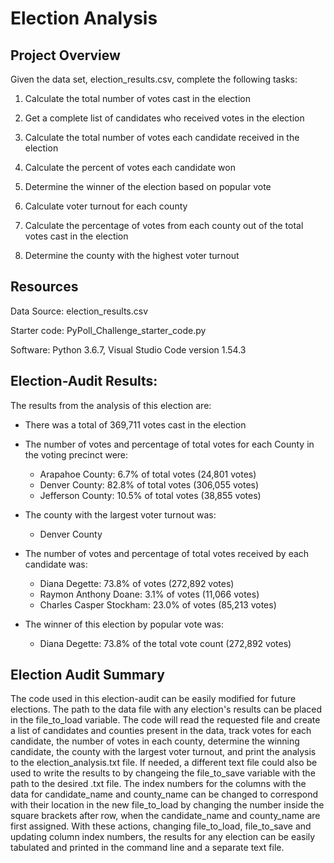 # Election Analysis


## Project Overview


Given the data set, election_results.csv, complete the following tasks:


1) Calculate the total number of votes cast in the election

2) Get a complete list of candidates who received votes in the election

3) Calculate the total number of votes each candidate received in the election

4) Calculate the percent of votes each candidate won

5) Determine the winner of the election based on popular vote

6) Calculate voter turnout for each county

7) Calculate the percentage of votes from each county out of the total votes cast in the election

8) Determine the county with the highest voter turnout


## Resources


Data Source: election_results.csv


Starter code: PyPoll_Challenge_starter_code.py

Software: Python 3.6.7, Visual Studio Code version 1.54.3


## Election-Audit Results: 

The results from the analysis of this election are:


* There was a total of 369,711 votes cast in the election





* The number of votes and percentage of total votes for each County in the voting precinct were:
  
  
  * Arapahoe County: 6.7% of total votes (24,801 votes)
  * Denver County: 82.8% of total votes (306,055 votes)
  * Jefferson County: 10.5% of total votes (38,855 votes)


* The county with the largest voter turnout was:


  * Denver County 


* The number of votes and percentage of total votes received by each candidate was:


  * Diana Degette: 73.8% of votes (272,892 votes)
  * Raymon Anthony Doane: 3.1% of votes (11,066 votes)
  * Charles Casper Stockham: 23.0% of votes (85,213 votes)


* The winner of this election by popular vote was:


  * Diana Degette: 73.8% of the total vote count (272,892 votes)


## Election Audit Summary


The code used in this election-audit can be easily modified for future elections.  The path to the data file with any election's results can be placed in the file_to_load variable.  The code will read the requested file and create a list of candidates and counties present in the data, track votes for each candidate, the number of votes in each county, determine the winning candidate, the county with the largest voter turnout, and print the analysis to the election_analysis.txt file.  If needed, a different text file could also be used to write the results to by changeing the file_to_save variable with the path to the desired .txt file.  The index numbers for the columns with the data for candidate_name and county_name can be changed to correspond with their location in the new file_to_load by changing the number inside the square brackets after row, when the candidate_name and county_name are first assigned. With these actions, changing file_to_load, file_to_save and updating column index numbers, the results for any election can be easily tabulated and printed in the command line and a separate text file.
